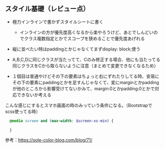 ## スタイル基礎（レビュー点）
- 極力インラインで書かずスタイルシートに書く
    - インラインの方が優先度高くなるから楽やろうけど、あとでしんどいのでクラス複数指定とかでスコープを狭めることで優先度あげれる

- 縦に並べたい時はpaddingとかじゃなくてまずdisplay: block;使う

- A,B,C,Dに同じクラスが当たってて、Cのみ修正する場合、他にも当たってる同じクラスをCから取らないように注意（まとめて変更できなくなるため）

- １個目は普通やけどその下の要素はちょっと右にずれたりしてる時、安易にその下の要素にpaddingとかを足すんじゃなくて、変にmarginとかpaddingが他のところから影響受けてないかみて、margin:0とかpadding:0とかで対応できないか考える


こんな感じにするとスマホ画面の時のみっていう条件になる。（Bootstrapでscss使ってる時）
```scss
  @media screen and (max-width: $screen-xs-min) {
  
  } 
```

参考：https://sole-color-blog.com/blog/71/
